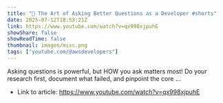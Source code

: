 ```yaml
---
title: "🧠 The Art of Asking Better Questions as a Developer #shorts"
date: 2025-07-12T18:53:21Z
link: https://www.youtube.com/watch?v=qx998xjpuhE
showShare: false
showReadTime: false
thumbnail: images/misc.png
tags: ["youtube.com/@awsdevelopers"]
---
```

Asking questions is powerful, but HOW you ask matters most! Do your research first, document what failed, and pinpoint the core ...

- Link to article: https://www.youtube.com/watch?v=qx998xjpuhE